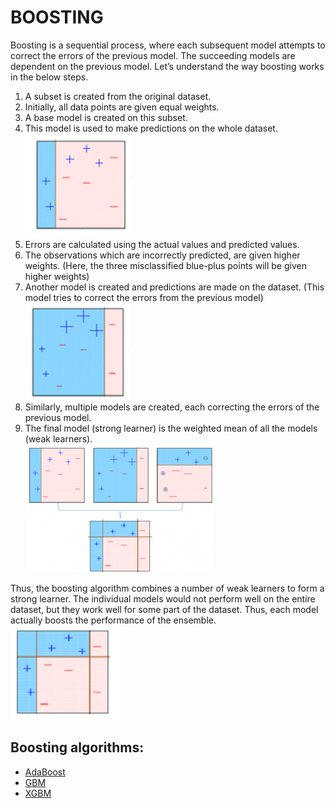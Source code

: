 # BOOSTING
Boosting is a sequential process, where each subsequent model attempts to correct the errors of the previous model. The succeeding models are dependent on the previous model. Let’s understand the way boosting works in the below steps.

1. A subset is created from the original dataset.
2. Initially, all data points are given equal weights.
3. A base model is created on this subset.
4. This model is used to make predictions on the whole dataset. \
  ![bo](https://github.com/rjnp2/Data-Science/blob/main/tutorial/6.%20Machine%20Learning/9.%20%20Ensemble%20Methods/images/bo1.png)
5. Errors are calculated using the actual values and predicted values.
6. The observations which are incorrectly predicted, are given higher weights. (Here, the three misclassified blue-plus points will be given higher weights)
7. Another model is created and predictions are made on the dataset. (This model tries to correct the errors from the previous model) \
  ![bo](https://github.com/rjnp2/Data-Science/blob/main/tutorial/6.%20Machine%20Learning/9.%20%20Ensemble%20Methods/images/bo2.png)
8. Similarly, multiple models are created, each correcting the errors of the previous model.
9. The final model (strong learner) is the weighted mean of all the models (weak learners). \
  ![bo](https://github.com/rjnp2/Data-Science/blob/main/tutorial/6.%20Machine%20Learning/9.%20%20Ensemble%20Methods/images/bo3.png)

Thus, the boosting algorithm combines a number of weak learners to form a strong learner. The individual models would not perform well on the entire dataset, but they work well for some part of the dataset. Thus, each model actually boosts the performance of the ensemble. \
  ![bo](https://github.com/rjnp2/Data-Science/blob/main/tutorial/6.%20Machine%20Learning/9.%20%20Ensemble%20Methods/images/bo4.png)

## Boosting algorithms:
- [AdaBoost](https://github.com/rjnp2/Data-Science/tree/main/tutorial/6.%20Machine%20Learning/9.%20%20Ensemble%20Methods/2.%20Boosting/1.%20AdaBoost)
- [GBM](https://github.com/rjnp2/Data-Science/blob/main/tutorial/6.%20Machine%20Learning/9.%20%20Ensemble%20Methods/2.%20Boosting/2.%20Gradient%20Boosting/readme.md)
- [XGBM](https://github.com/rjnp2/Data-Science/blob/main/tutorial/6.%20Machine%20Learning/9.%20%20Ensemble%20Methods/2.%20Boosting/2.%20Gradient%20Boosting/XGBoost.md)
